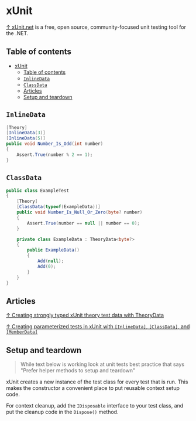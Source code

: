 # xUnit

[↑ xUnit.net](https://github.com/xunit/xunit) is a free, open source, community-focused unit testing tool for the .NET.

## Table of contents

- [xUnit](#xunit)
  - [Table of contents](#table-of-contents)
  - [`InlineData`](#inlinedata)
  - [`ClassData`](#classdata)
  - [Articles](#articles)
  - [Setup and teardown](#setup-and-teardown)

## `InlineData`

```csharp
[Theory]
[InlineData(3)]
[InlineData(5)]
public void Number_Is_Odd(int number)
{
    Assert.True(number % 2 == 1);
}
```

## `ClassData`

```csharp
public class ExampleTest
{
    [Theory]
    [ClassData(typeof(ExampleData))]
    public void Number_Is_Null_Or_Zero(byte? number)
    {
        Assert.True(number == null || number == 0);
    }

    private class ExampleData : TheoryData<byte?>
    {
        public ExampleData()
        {
            Add(null);
            Add(0);
        }
    }
}
```

## Articles

[↑ Creating strongly typed xUnit theory test data with TheoryData](https://andrewlock.net/creating-strongly-typed-xunit-theory-test-data-with-theorydata/)

[↑ Creating parameterized tests in xUnit with `[InlineData]`, `[ClassData]`, and `[MemberData]`](https://andrewlock.net/creating-parameterised-tests-in-xunit-with-inlinedata-classdata-and-memberdata/)

## Setup and teardown

> While text below is working look at unit tests best practice that says "Prefer helper methods to setup and teardown"

xUnit creates a new instance of the test class for every test that is run. This makes the constructor a convenient place to put reusable context setup code.

For context cleanup, add the `IDisposable` interface to your test class, and put the cleanup code in the `Dispose()` method.
